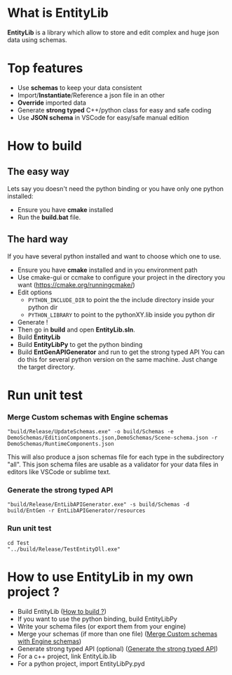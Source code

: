 # What is EntityLib
**EntityLib** is a library which allow to store and edit complex and huge json data using schemas.
# Top features
- Use **schemas** to keep your data consistent
- Import/**Instantiate**/Reference a json file in an other
- **Override** imported data
- Generate **strong typed** C++/python class for easy and safe coding
- Use **JSON schema** in VSCode for easy/safe manual edition
# How to build
## The easy way
Lets say you doesn't need the python binding or you have only one python installed:
 - Ensure you have **cmake** installed
 - Run the **build.bat** file. 
## The hard way
If you have several python installed and want to choose which one to use.
- Ensure you have **cmake** installed and in you environment path
- Use cmake-gui or ccmake to configure your project in the directory you want (https://cmake.org/runningcmake/)
- Edit options
     - `PYTHON_INCLUDE_DIR` to point the the include directory inside your python dir
     - `PYTHON_LIBRARY` to point to the pythonXY.lib inside you python dir
 - Generate !
 - Then go in **build** and open **EntityLib.sln**.
 - Build **EntityLib**
 - Build **EntityLibPy** to get the python binding
 - Build **EntGenAPIGenerator** and run to get the strong typed API
You can do this for several python version on the same machine. Just change the target directory.
# Run unit test
### Merge Custom schemas with Engine schemas
```
"build/Release/UpdateSchemas.exe" -o build/Schemas -e DemoSchemas/EditionComponents.json,DemoSchemas/Scene-schema.json -r DemoSchemas/RuntimeComponents.json
```
This will also produce a json schemas file for each type in the subdirectory "all".
This json schema files are usable as a validator for your data files in editors like VSCode or sublime text.
### Generate the strong typed API
```
"build/Release/EntLibAPIGenerator.exe" -s build/Schemas -d build/EntGen -r EntLibAPIGenerator/resources
```
### Run unit test
```
cd Test
"../build/Release/TestEntityDll.exe"
```
# How to use EntityLib in my own project ?
- Build EntityLib ([How to build ?](#How-to-build))
- If you want to use the python binding, build EntityLibPy
- Write your schema files (or export them from your engine)
- Merge your schemas (if more than one file) ([Merge Custom schemas with Engine schemas](#Merge-Custom-schemas-with-Engine-schemas))
- Generate strong typed API (optional)  ([Generate the strong typed API](#Generate-the-strong-typed-API))
- For a c++ project, link EntityLib.lib
- For a python project, import EntityLibPy.pyd
